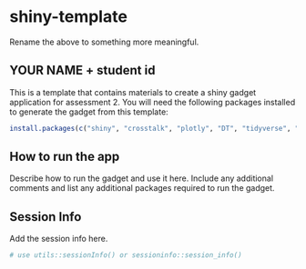 
<!-- README.md is generated from README.Rmd. Please edit that file -->

# shiny-template

Rename the above to something more meaningful.

## YOUR NAME + student id

This is a template that contains materials to create a shiny gadget
application for assessment 2. You will need the following packages
installed to generate the gadget from this template:

``` r
install.packages(c("shiny", "crosstalk", "plotly", "DT", "tidyverse", "here"))
```

## How to run the app

Describe how to run the gadget and use it here. Include any additional
comments and list any additional packages required to run the gadget.

## Session Info

Add the session info here.

``` r
# use utils::sessionInfo() or sessioninfo::session_info()
```

